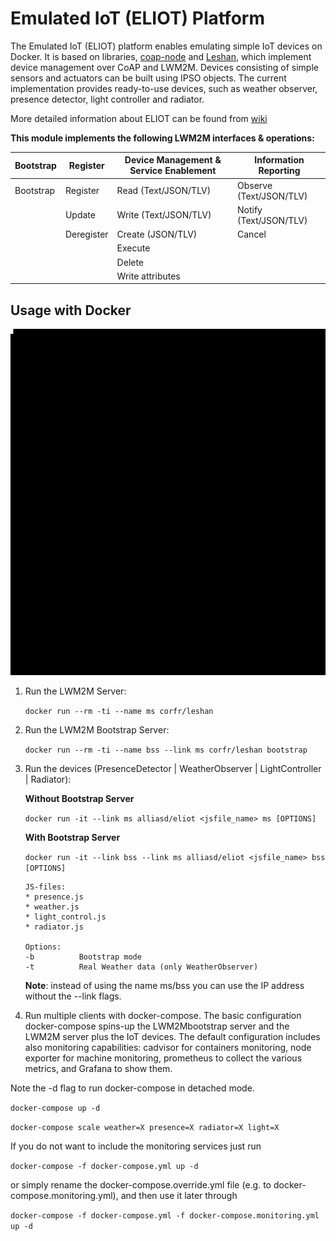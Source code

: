 # Emulated IoT (ELIOT) Platform

The Emulated IoT (ELIOT) platform enables emulating simple IoT devices on Docker. It is based on libraries, [coap-node](https://github.com/PeterEB/coap-node) and [Leshan](https://github.com/eclipse/leshan), which implement device management over CoAP and LWM2M. Devices consisting of simple sensors and actuators can be built using IPSO objects. The current implementation provides ready-to-use devices, such as weather observer, presence detector, light controller and radiator.

More detailed information about ELIOT can be found from [wiki](https://github.com/Alliasd/ELIOT/wiki)

**This module implements the following LWM2M interfaces & operations:**

| Bootstrap | Register   | Device Management & Service Enablement | Information Reporting   |
| --------- | ---------- | -------------------------------------- | ----------------------- |
| Bootstrap | Register   | Read (Text/JSON/TLV)                   | Observe (Text/JSON/TLV) |
|           | Update     | Write (Text/JSON/TLV)                  | Notify (Text/JSON/TLV)  |
|           | Deregister | Create (JSON/TLV)                      | Cancel                  |
|           |            | Execute                                |                         |
|           |            | Delete                                 |                         |
|           |            | Write attributes                       |                         |

## Usage with Docker

![alt text](https://github.com/Alliasd/ELIoT/blob/master/eliot.gif)

1. Run the LWM2M Server:

   `docker run --rm -ti --name ms corfr/leshan`

2. Run the LWM2M Bootstrap Server:

   `docker run --rm -ti --name bss --link ms corfr/leshan bootstrap`

3. Run the devices (PresenceDetector | WeatherObserver | LightController | Radiator):

   **Without Bootstrap Server**

   `docker run -it --link ms alliasd/eliot <jsfile_name> ms [OPTIONS]`

   **With Bootstrap Server**

   `docker run -it --link bss --link ms alliasd/eliot <jsfile_name> bss [OPTIONS]`

   ```
   JS-files:
   * presence.js
   * weather.js
   * light_control.js
   * radiator.js

   Options:
   -b          Bootstrap mode
   -t          Real Weather data (only WeatherObserver)
   ```

   **Note**: instead of using the name ms/bss you can use the IP address without the --link flags.

4. Run multiple clients with docker-compose. The basic configuration docker-compose spins-up the LWM2Mbootstrap server and the LWM2M server plus the IoT devices. The default configuration includes also monitoring capabilities: cadvisor for containers monitoring, node exporter for machine monitoring, prometheus to collect the various metrics, and Grafana to show them.

Note the -d flag to run docker-compose in detached mode.

`docker-compose up -d`

`docker-compose scale weather=X presence=X radiator=X light=X`

If you do not want to include the monitoring services just run

`docker-compose -f docker-compose.yml up -d`

or simply rename the docker-compose.override.yml file (e.g. to docker-compose.monitoring.yml), and then use it later through

`docker-compose -f docker-compose.yml -f docker-compose.monitoring.yml up -d`
